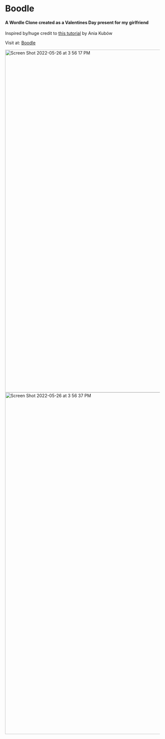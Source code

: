 # Boodle

<h4> A Wordle Clone created as a Valentines Day present for my girlfriend </h4>

Inspired by/huge credit to [this tutorial](https://www.youtube.com/watch?v=mpby4HiElek&ab_channel=CodewithAniaKub%C3%B3w) by Ania Kubów

Visit at: [Boodle](boodle.hostman.com)

<img width="1116" alt="Screen Shot 2022-05-26 at 3 56 17 PM" src="https://user-images.githubusercontent.com/45341261/170412922-0175e3e1-b956-478d-af16-b80ddb78ae86.png">

<img width="1113" alt="Screen Shot 2022-05-26 at 3 56 37 PM" src="https://user-images.githubusercontent.com/45341261/170412908-ee8f7359-28e2-4a75-a4a3-3357e38fac29.png">
